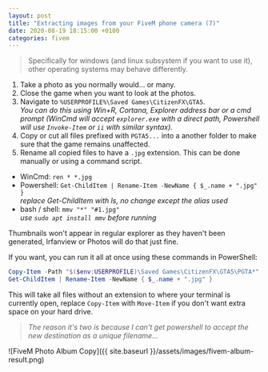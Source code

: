 ```yaml
---
layout: post
title: "Extracting images from your FiveM phone camera (7)"
date: 2020-08-19 18:15:00 +0100
categories: fivem
---
```


> Specifically for windows (and linux subsystem if you want to use it), other operating systems may behave differently.

1. Take a photo as you normally would... or many.
2. Close the game when you want to look at the photos.
3. Navigate to `%USERPROFILE%\Saved Games\CitizenFX\GTA5`.  
  *You can do this using Win+R, Cortana, Explorer address bar or a cmd prompt (WinCmd will accept `explorer.exe` with a direct path, Powershell will use `Invoke-Item` or `ii` with similar syntax).*
4. Copy or cut all files prefixed with `PGTA5...` into a another folder to make sure that the game remains unaffected.
5. Rename all copied files to have a `.jpg` extension. This can be done manually or using a command script.
  - WinCmd: `ren * *.jpg`
  - Powershell: `Get-ChildItem | Rename-Item -NewName { $_.name + ".jpg" }`  
    *replace Get-ChildItem with ls, no change except the alias used*
  - bash / shell: `mmv "*" "#1.jpg"`  
    *use `sudo apt install mmv` before running*

Thumbnails won't appear in regular explorer as they haven't been generated, Irfanview or Photos will do that just fine.

If you want, you can run it all at once using these commands in PowerShell:

```ps1
Copy-Item -Path "$($env:USERPROFILE)\Saved Games\CitizenFX\GTA5\PGTA*" -Destination $(Get-Location)
Get-ChildItem | Rename-Item -NewName { $_.name + ".jpg" }
```

This will take all files without an extension to where your terminal is currently open, replace `Copy-Item` with `Move-Item` if you don't want extra space on your hard drive.

> *The reason it's two is because I can't get powershell to accept the new destination as a unique filename...*

![FiveM Photo Album Copy]({{ site.baseurl }}/assets/images/fivem-album-result.png)